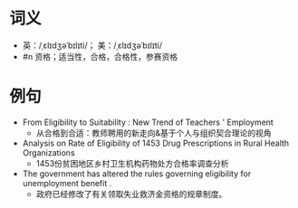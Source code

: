 # 词义
- 英：/ˌɛlɪdʒəˈbɪlɪti/； 美：/ˌɛlɪdʒəˈbɪlɪti/
- #n 资格；适当性，合格，合格性，参赛资格
# 例句
- From Eligibility to Suitability : New Trend of Teachers ' Employment
	- 从合格到合适：教师聘用的新走向&基于个人与组织契合理论的视角
- Analysis on Rate of Eligibility of 1453 Drug Prescriptions in Rural Health Organizations
	- 1453份贫困地区乡村卫生机构药物处方合格率调查分析
- The government has altered the rules governing eligibility for unemployment benefit .
	- 政府已经修改了有关领取失业救济金资格的规章制度。
